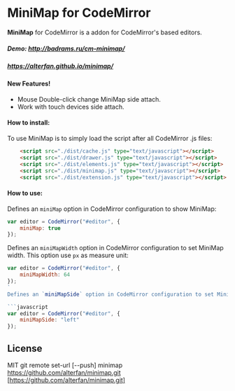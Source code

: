 # MiniMap for CodeMirror

**MiniMap** for CodeMirror is a addon for CodeMirror's based editors.
##### Demo: http://badrams.ru/cm-minimap/
#####       https://alterfan.github.io/minimap/


#### New Features!
-   Mouse Double-click change MiniMap side attach.
-   Work with touch devices side attach.
#### How to install:

To use MiniMap is to simply load the script after all CodeMirror .js files:

```html
    <script src="./dist/cache.js" type="text/javascript"></script>
    <script src="./dist/drawer.js" type="text/javascript"></script>
    <script src="./dist/elements.js" type="text/javascript"></script>
    <script src="./dist/minimap.js" type="text/javascript"></script>
    <script src="./dist/extension.js" type="text/javascript"></script>
```

#### How to use:

Defines an `miniMap` option in CodeMirror configuration to show MiniMap:

```javascript
var editor = CodeMirror("#editor", {
	miniMap: true
});
```

Defines an `miniMapWidth` option in CodeMirror configuration to set MiniMap width. This option use `px` as measure unit:

```javascript
var editor = CodeMirror("#editor", {
	miniMapWidth: 64
});
`
Defines an `miniMapSide` option in CodeMirror configuration to set MiniMap side. This option use `left/right` :

```javascript
var editor = CodeMirror("#editor", {
	miniMapSide: "left"
});
```

## License

MIT
git remote set-url [--push] minimap https://github.com/alterfan/minimap.git [https://github.com/alterfan/minimap.git]